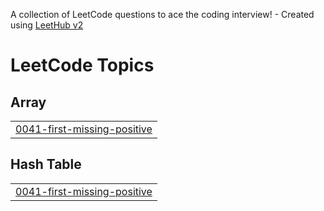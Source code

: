 A collection of LeetCode questions to ace the coding interview! - Created using [LeetHub v2](https://github.com/arunbhardwaj/LeetHub-2.0)
<!---LeetCode Topics Start-->
# LeetCode Topics
## Array
|  |
| ------- |
| [0041-first-missing-positive](https://github.com/AashishKothuri03/LeetCode/tree/master/0041-first-missing-positive) |
## Hash Table
|  |
| ------- |
| [0041-first-missing-positive](https://github.com/AashishKothuri03/LeetCode/tree/master/0041-first-missing-positive) |
<!---LeetCode Topics End-->